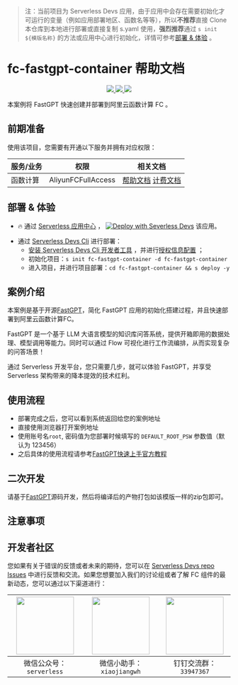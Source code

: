 
> 注：当前项目为 Serverless Devs 应用，由于应用中会存在需要初始化才可运行的变量（例如应用部署地区、函数名等等），所以**不推荐**直接 Clone 本仓库到本地进行部署或直接复制 s.yaml 使用，**强烈推荐**通过 `s init ${模版名称}` 的方法或应用中心进行初始化，详情可参考[部署 & 体验](#部署--体验) 。

# fc-fastgpt-container 帮助文档
<p align="center" class="flex justify-center">
    <a href="https://www.serverless-devs.com" class="ml-1">
    <img src="http://editor.devsapp.cn/icon?package=fc-fastgpt-container&type=packageType">
  </a>
  <a href="http://www.devsapp.cn/details.html?name=fc-fastgpt-container" class="ml-1">
    <img src="http://editor.devsapp.cn/icon?package=fc-fastgpt-container&type=packageVersion">
  </a>
  <a href="http://www.devsapp.cn/details.html?name=fc-fastgpt-container" class="ml-1">
    <img src="http://editor.devsapp.cn/icon?package=fc-fastgpt-container&type=packageDownload">
  </a>
</p>

<description>

本案例将 FastGPT 快速创建并部署到阿里云函数计算 FC 。

</description>

<codeUrl>



</codeUrl>
<preview>



</preview>


## 前期准备

使用该项目，您需要有开通以下服务并拥有对应权限：

<service>



| 服务/业务 |  权限  | 相关文档 |
| --- |  --- | --- |
| 函数计算 |  AliyunFCFullAccess | [帮助文档](https://help.aliyun.com/product/2508973.html) [计费文档](https://help.aliyun.com/document_detail/2512928.html) |

</service>

<remark>



</remark>

<disclaimers>



</disclaimers>

## 部署 & 体验

<appcenter>
   
- :fire: 通过 [Serverless 应用中心](https://fcnext.console.aliyun.com/applications/create?template=fc-fastgpt-container) ，
  [![Deploy with Severless Devs](https://img.alicdn.com/imgextra/i1/O1CN01w5RFbX1v45s8TIXPz_!!6000000006118-55-tps-95-28.svg)](https://fcnext.console.aliyun.com/applications/create?template=fc-fastgpt-container) 该应用。
   
</appcenter>
<deploy>
    
- 通过 [Serverless Devs Cli](https://www.serverless-devs.com/serverless-devs/install) 进行部署：
  - [安装 Serverless Devs Cli 开发者工具](https://www.serverless-devs.com/serverless-devs/install) ，并进行[授权信息配置](https://docs.serverless-devs.com/fc/config) ；
  - 初始化项目：`s init fc-fastgpt-container -d fc-fastgpt-container`
  - 进入项目，并进行项目部署：`cd fc-fastgpt-container && s deploy -y`
   
</deploy>

## 案例介绍

<appdetail id="flushContent">

本案例是基于开源[FastGPT](https://github.com/labring/FastGPT)，简化 FastGPT 应用的初始化搭建过程，并且快速部署到阿里云函数计算FC。

FastGPT 是一个基于 LLM 大语言模型的知识库问答系统，提供开箱即用的数据处理、模型调用等能力。同时可以通过 Flow 可视化进行工作流编排，从而实现复杂的问答场景！

通过 Serverless 开发平台，您只需要几步，就可以体验 FastGPT，并享受 Serverless 架构带来的降本提效的技术红利。

</appdetail>

## 使用流程

<usedetail id="flushContent">

- 部署完成之后，您可以看到系统返回给您的案例地址
- 直接使用浏览器打开案例地址
- 使用账号名`root`, 密码值为您部署时候填写的 `DEFAULT_ROOT_PSW` 参数值（默认为 123456）
- 之后具体的使用流程请参考[FastGPT快速上手官方教程](https://doc.fastai.site/docs/course/quick-start/)


##  二次开发

请基于[FastGPT](https://github.com/labring/FastGPT)源码开发，然后将编译后的产物打包如该模版一样的zip包即可。

</usedetail>

## 注意事项

<matters id="flushContent">
</matters>


<devgroup>


## 开发者社区

您如果有关于错误的反馈或者未来的期待，您可以在 [Serverless Devs repo Issues](https://github.com/serverless-devs/serverless-devs/issues) 中进行反馈和交流。如果您想要加入我们的讨论组或者了解 FC 组件的最新动态，您可以通过以下渠道进行：

<p align="center">  

| <img src="https://serverless-article-picture.oss-cn-hangzhou.aliyuncs.com/1635407298906_20211028074819117230.png" width="130px" > | <img src="https://serverless-article-picture.oss-cn-hangzhou.aliyuncs.com/1635407044136_20211028074404326599.png" width="130px" > | <img src="https://serverless-article-picture.oss-cn-hangzhou.aliyuncs.com/1635407252200_20211028074732517533.png" width="130px" > |
| --------------------------------------------------------------------------------------------------------------------------------- | --------------------------------------------------------------------------------------------------------------------------------- | --------------------------------------------------------------------------------------------------------------------------------- |
| <center>微信公众号：`serverless`</center>                                                                                         | <center>微信小助手：`xiaojiangwh`</center>                                                                                        | <center>钉钉交流群：`33947367`</center>                                                                                           |
</p>
</devgroup>
